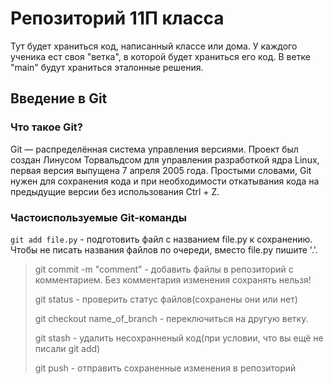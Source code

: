 # **Репозиторий 11П класса**

Тут будет храниться код, написанный  классе или дома. У каждого ученика ест своя "ветка", в которой будет храниться его код. В ветке "main" будут храниться эталонные решения.

## Введение в Git

### Что такое Git?
Git — распределённая система управления версиями. Проект был создан Линусом Торвальдсом для управления разработкой ядра Linux, первая версия выпущена 7 апреля 2005 года. Простыми словами, Git нужен для сохранения кода и при необходимости откатывания кода на предыдущие версии без использования Ctrl + Z.

### Частоиспользуемые Git-команды
```git add file.py``` - подготовить файл с названием file.py к сохранению. Чтобы не писать названия файлов по очереди, вместо file.py пишите '.'.

> git commit -m "comment" - добавить файлы в репозиторий с комментарием. Без комментария изменения сохранять нельзя!
>
> git status - проверить статус файлов(сохранены они или нет)
>
> git checkout name_of_branch - переключиться на другую ветку. 
>
> git stash - удалить несохранненый код(при условии, что вы ещё не писали git add) 
>
> git push - отправить сохраненные изменения в репозиторий

